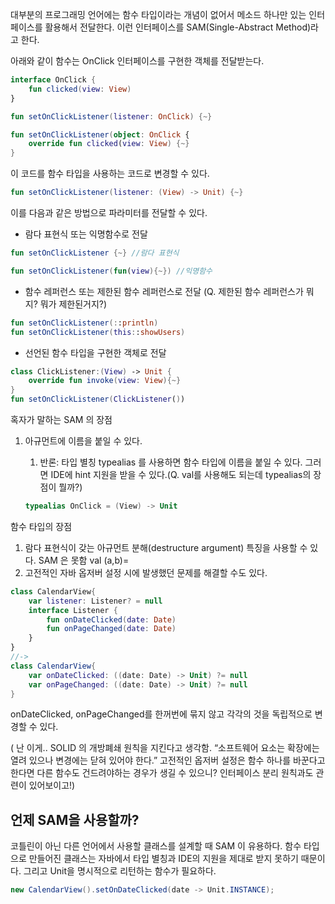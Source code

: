 대부분의 프로그래밍 언어에는 함수 타입이라는 개념이 없어서 메소드 하나만 있는 인터페이스를 활용해서 전달한다. 이런 인터페이스를 SAM(Single-Abstract Method)라고 한다.

아래와 같이 함수는 OnClick 인터페이스를 구현한 객체를 전달받는다.

```kotlin
interface OnClick {
	fun clicked(view: View)
}

fun setOnClickListener(listener: OnClick) {~}

fun setOnClickListener(object: OnClick {
	override fun clicked(view: View) {~}
}
```

이 코드를 함수 타입을 사용하는 코드로 변경할 수 있다.

```kotlin
fun setOnClickListener(listener: (View) -> Unit) {~}
```

이를 다음과 같은 방법으로 파라미터를 전달할 수 있다.

- 람다 표현식 또는 익명함수로 전달

```kotlin
fun setOnClickListener {~} //람다 표현식

fun setOnClickListener(fun(view){~}) //익명함수
```

- 함수 레퍼런스 또는 제한된 함수 레퍼런스로 전달 (Q. 제한된 함수 레퍼런스가 뭐지? 뭐가 제한된거지?)

```kotlin
fun setOnClickListener(::println)
fun setOnClickListener(this::showUsers)
```

- 선언된 함수 타입을 구현한 객체로 전달

```kotlin
class ClickListener:(View) -> Unit {
	override fun invoke(view: View){~}
}
fun setOnClickListener(ClickListener())
```

혹자가 말하는 SAM 의 장점

1. 아규먼트에 이름을 붙일 수 있다.
    1. 반론: 타입 별칭 typealias 를 사용하면 함수 타입에 이름을 붙일 수 있다. 그러면 IDE에 hint 지원을 받을 수 있다.(Q. val를 사용해도 되는데 typealias의 장점이 뭘까?)
    
    ```kotlin
    typealias OnClick = (View) -> Unit 
    ```
    

함수 타입의 장점

1. 람다 표현식이 갖는 아규먼트 분해(destructure argument) 특징을 사용할 수 있다. SAM 은 못함 val (a,b)=
2. 고전적인 자바 옵저버 설정 시에 발생했던 문제를 해결할 수도 있다.

```kotlin
class CalendarView{
	var listener: Listener? = null
	interface Listener {
		fun onDateClicked(date: Date)
		fun onPageChanged(date: Date)
	}
}
//->
class CalendarView{
	var onDateClicked: ((date: Date) -> Unit) ?= null
	var onPageChanged: ((date: Date) -> Unit) ?= null
}
```

onDateClicked, onPageChanged를 한꺼번에 묶지 않고 각각의 것을 독립적으로 변경할 수 있다.

( 난 이게.. SOLID 의 개방폐쇄 원칙을 지킨다고 생각함. “소프트웨어 요소는 확장에는 열려 있으나 변경에는 닫혀 있어야 한다.” 고전적인 옵저버 설정은 함수 하나를 바꾼다고 한다면 다른 함수도 건드려야하는 경우가 생길 수 있으니? 인터페이스 분리 원칙과도 관련이 있어보이고!)

## 언제 SAM을 사용할까?

코틀린이 아닌 다른 언어에서 사용할 클래스를 설계할 때 SAM 이 유용하다. 함수 타입으로 만들어진 클래스는 자바에서 타입 별칭과 IDE의 지원을 제대로 받지 못하기 때문이다. 그리고 Unit을 명시적으로 리턴하는 함수가 필요하다.

```java
new CalendarView().setOnDateClicked(date -> Unit.INSTANCE);
```
